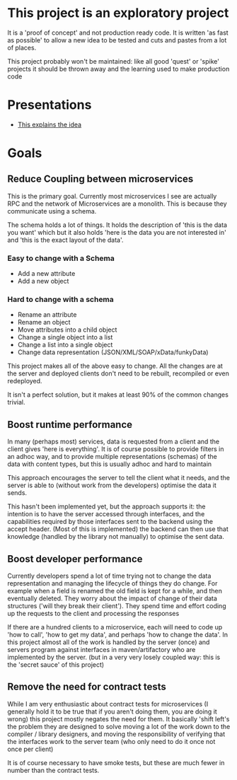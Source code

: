 # This project is an exploratory project
 
It is a 'proof of concept' and not production ready code. It is written 'as fast as possible'
to allow a new idea to be tested and cuts and pastes from a lot of places.

This project probably won't be maintained: like all good 'quest' or 'spike' projects it 
should be thrown away and the learning used to make production code

# Presentations

* [This explains the idea](https://docs.google.com/presentation/d/e/2PACX-1vT1PZ55Mdk-UmI5JZfQqcDPPTezFLr08FcuavETo5anihzLgFH-Bv0avkVa6jWvWn-Gyz5SyRyzETpf/pub?start=false&loop=false&delayms=3000)

# Goals

## Reduce Coupling between microservices 
This is the primary goal. Currently most microservices I see are actually RPC and the 
network of Microservices are a monolith. This is because they communicate using a schema.

The schema holds a lot of things. It holds the description of 'this is the data you want' which
but it also holds 'here is the data you are not interested in' and 'this is the exact layout of the data'.

### Easy to change with a Schema

* Add a new attribute
* Add a new object

### Hard to change with a schema

* Rename an attribute
* Rename an object
* Move attributes into a child object
* Change a single object into a list
* Change a list into a single object
* Change data representation (JSON/XML/SOAP/xData/funkyData)

This project makes all of the above easy to change. All the changes are at the server and
deployed clients don't need to be rebuilt, recompiled or even redeployed. 

It isn't a perfect solution, but it makes at least 90% of the common changes trivial.

## Boost runtime performance 
In many (perhaps most) services, data is requested from a client and the client gives 'here is everything'.
It is of course possible to provide filters in an adhoc way, and to provide multiple
representations (schemas) of the data with content types, but this is usually adhoc and
hard to maintain

This approach encourages the server to tell the client what it needs, and the 
server is able to (without work from the developers) optimise the data it sends.

This hasn't been implemented yet, but the approach supports it: the intention is to have
the server accessed through interfaces, and the capabilities required by those interfaces
sent to the backend using the accept header. (Most of this is implemented) the backend can 
then use that knowledge (handled by the library not manually) to optimise the sent data.

## Boost developer performance
Currently developers spend a lot of time trying not to change the data representation
and managing the lifecycle of things they do change. For example when a field is renamed
the old field is kept for a while, and then eventually deleted. They worry about the 
impact of change of their data structures ('will they break their client'). They spend time
and effort coding up the requests to the client and processing the responses

If there are a hundred clients to a microservice, each will need to code up 'how to call', 
'how to get my data', and perhaps 'how to change the data'. In this project almost all 
of the work is handled by the server (once) and servers program against interfaces in 
maven/artifactory who are implemented by the server. (but in a very very losely coupled way: 
this is the 'secret sauce' of this project)

## Remove the need for contract tests

While I am very enthusiastic about contract tests for microservices (I generally hold
it to be true that if you aren't doing them, you are doing it wrong) this project
mostly negates the need for them. It basically 'shift left's the problem they
are designed to solve moving a lot of the work down to the compiler / library designers,
and moving the responsibility of verifying that the interfaces work to the server team 
(who only need to do it once not once per client)

It is of course necessary to have smoke tests, but these are much fewer in number than
the contract tests.
